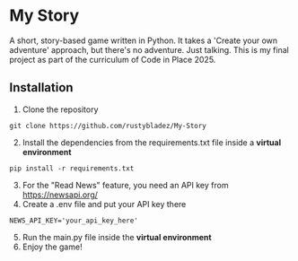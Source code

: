 # My Story
A short, story-based game written in Python. It takes a 'Create your own adventure' approach, but there's no adventure. Just talking. This is my final project as part of the curriculum of Code in Place 2025.
## Installation
1. Clone the repository
```
git clone https://github.com/rustybladez/My-Story
```
2. Install the dependencies from the requirements.txt file inside a **virtual environment**
```
pip install -r requirements.txt
```
3. For the "Read News" feature, you  need an API key from https://newsapi.org/
4. Create a .env file and put your API key there
```
NEWS_API_KEY='your_api_key_here'
```
5. Run the main.py file inside the **virtual environment**
6. Enjoy the game!
